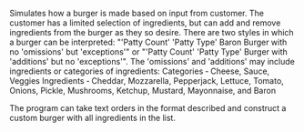 Simulates how a burger is made based on input from customer. The customer has a limited selection of ingredients, but can add and remove ingredients from the burger as they so desire. There are two styles in which a burger can be interpreted:
"'Patty Count' 'Patty Type' Baron Burger with no 'omissions' but 'exceptions'" or
"'Patty Count' 'Patty Type' Burger with 'additions' but no 'exceptions'".
The 'omissions' and 'additions' may include ingredients or categories of ingredients:
Categories ‐ Cheese, Sauce, Veggies 
Ingredients ‐ Cheddar, Mozzarella, Pepperjack, Lettuce, Tomato, Onions, Pickle, Mushrooms, Ketchup, Mustard, Mayonnaise, and Baron

The program can take text orders in the format described and construct a custom burger with all ingredients in the list. 
